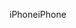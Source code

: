 <span data-ttu-id="15ae7-101">iPhone</span><span class="sxs-lookup"><span data-stu-id="15ae7-101">iPhone</span></span>